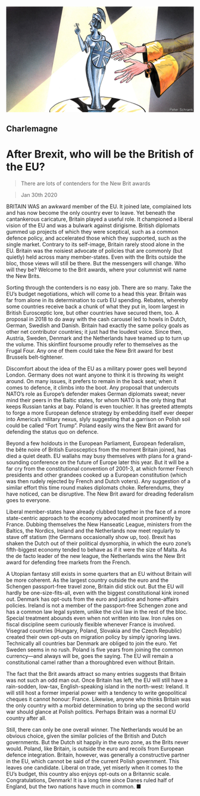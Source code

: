 ![](./images/20200201_EUD000_1.jpg)

## Charlemagne

# After Brexit, who will be the British of the EU?

> There are lots of contenders for the New Brit awards

> Jan 30th 2020

BRITAIN WAS an awkward member of the EU. It joined late, complained lots and has now become the only country ever to leave. Yet beneath the cantankerous caricature, Britain played a useful role. It championed a liberal vision of the EU and was a bulwark against dirigisme. British diplomats gummed up projects of which they were sceptical, such as a common defence policy, and accelerated those which they supported, such as the single market. Contrary to its self-image, Britain rarely stood alone in the EU. Britain was the noisiest advocate of policies that are commonly (but quietly) held across many member-states. Even with the Brits outside the bloc, those views will still be there. But the messengers will change. Who will they be? Welcome to the Brit awards, where your columnist will name the New Brits.

Sorting through the contenders is no easy job. There are so many. Take the EU’s budget negotiations, which will come to a head this year. Britain was far from alone in its determination to curb EU spending. Rebates, whereby some countries receive back a chunk of what they put in, loom largest in British Eurosceptic lore, but other countries have secured them, too. A proposal in 2018 to do away with the cash carousel led to howls in Dutch, German, Swedish and Danish. Britain had exactly the same policy goals as other net contributor countries; it just had the loudest voice. Since then, Austria, Sweden, Denmark and the Netherlands have teamed up to turn up the volume. This skinflint foursome proudly refer to themselves as the Frugal Four. Any one of them could take the New Brit award for best Brussels belt-tightener.

Discomfort about the idea of the EU as a military power goes well beyond London. Germany does not want anyone to think it is throwing its weight around. On many issues, it prefers to remain in the back seat; when it comes to defence, it climbs into the boot. Any proposal that undercuts NATO’s role as Europe’s defender makes German diplomats sweat; never mind their peers in the Baltic states, for whom NATO is the only thing that keeps Russian tanks at bay. Poland is even touchier. It has greeted attempts to forge a more European defence strategy by embedding itself ever deeper into America’s military nexus, slyly suggesting that a garrison on Polish soil could be called “Fort Trump”. Poland easily wins the New Brit award for defending the status quo on defence.

Beyond a few holdouts in the European Parliament, European federalism, the bête noire of British Eurosceptics from the moment Britain joined, has died a quiet death. EU wallahs may busy themselves with plans for a grand-sounding conference on the future of Europe later this year. But it will be a far cry from the constitutional convention of 2001-3, at which former French presidents and other grandees cooked up a European constitution (which was then rudely rejected by French and Dutch voters). Any suggestion of a similar effort this time round makes diplomats choke. Referendums, they have noticed, can be disruptive. The New Brit award for dreading federalism goes to everyone.

Liberal member-states have already clubbed together in the face of a more state-centric approach to the economy advocated most prominently by France. Dubbing themselves the New Hanseatic League, ministers from the Baltics, the Nordics, Ireland and the Netherlands now meet regularly to stave off statism (the Germans occasionally show up, too). Brexit has shaken the Dutch out of their political dysmorphia, in which the euro zone’s fifth-biggest economy tended to behave as if it were the size of Malta. As the de facto leader of the new league, the Netherlands wins the New Brit award for defending free markets from the French.

A Utopian fantasy still exists in some quarters that an EU without Britain will be more coherent. As the largest country outside the euro and the Schengen passport-free travel zone, Britain did stick out. But the EU will hardly be one-size-fits-all, even with the biggest constitutional kink ironed out. Denmark has opt-outs from the euro and justice and home-affairs policies. Ireland is not a member of the passport-free Schengen zone and has a common law legal system, unlike the civil law in the rest of the bloc. Special treatment abounds even when not written into law. Iron rules on fiscal discipline seem curiously flexible whenever France is involved. Visegrad countries (Hungary, Poland, Slovakia and the Czech Republic) created their own opt-outs on migration policy by simply ignoring laws. Technically all countries bar Denmark are obliged to join the euro. Yet Sweden seems in no rush. Poland is five years from joining the common currency—and always will be, goes the saying. The EU will remain a constitutional camel rather than a thoroughbred even without Britain.

The fact that the Brit awards attract so many entries suggests that Britain was not such an odd man out. Once Britain has left, the EU will still have a rain-sodden, low-tax, English-speaking island in the north-west: Ireland. It will still host a former imperial power with a tendency to write geopolitical cheques it cannot honour: France. Likewise, anyone who thinks Britain was the only country with a morbid determination to bring up the second world war should glance at Polish politics. Perhaps Britain was a normal EU country after all.

Still, there can only be one overall winner. The Netherlands would be an obvious choice, given the similar policies of the British and Dutch governments. But the Dutch sit happily in the euro zone, as the Brits never would. Poland, like Britain, is outside the euro and recoils from European defence integration. Britain, however, was generally a constructive partner in the EU, which cannot be said of the current Polish government. This leaves one candidate. Liberal on trade, yet miserly when it comes to the EU’s budget, this country also enjoys opt-outs on a Britannic scale. Congratulations, Denmark! It is a long time since Danes ruled half of England, but the two nations have much in common. ■